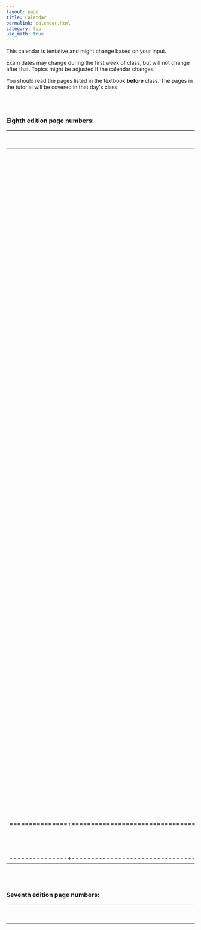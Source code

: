```yaml
---
layout: page
title: Calendar
permalink: calendar.html
category: top 
use_math: true
---
```


    
This calendar is tentative and might change based on your input. 

Exam dates may change during the first week of class, but will not change after that. Topics might be adjusted if the calendar changes.

You should read the pages listed in the textbook **before** class. The pages in the tutorial will be covered in that day's class.


<br><br>
### Eighth edition page numbers:

| Class Date    | Topics                                                  | Textbook sections              | Textbook pages          | Tutorials    |
|:-------------:|:-------------------------------------------------------:|:------------------------------:|:-----------------------:|:------------:|
| 27 Aug | <a href="slides/lecture1/lecture1.pdf">Introduction to astronomy</a> | 1 | 2-16 |  |
| 29 Aug | <a href="slides/lecture2/lecture2.pdf">The celestial sphere</a> | 2.1 | 25-31 | "1-4 (Motion |
| 3 Sept | <a href="slides/lecture3/lecture3.pdf">The daily motion of the Earth</a> | 2.1 |  | "5-6 (Motion |
| 5 Sept | <a href="slides/lecture4/lecture4.pdf">The yearly motion of the Earth</a> | 2.1 | 31-32 | "7-12 |
| 10 Sept | <a href="slides/lecture5/lecture5.pdf">Solar and sidereal days</a> | 2.2 | 32-39 | 13-16 |
| 12 Sept | <a href="slides/lecture6/lecture6.pdf">The seasons</a> | 2.3 | 39-42 | 93-98 (Seasons) |
| 17 Sept | <a href="slides/lecture7/lecture7.pdf">Finishing the seasons; phases of the Moon</a> | 2.3-4 | 42-48 | 81-88 (Moon phases) |
| 19 Sept | <a href="slides/lecture8/lecture8.pdf">Finishing phases of the Moon; things that don’t fit</a> | 3.1-2 | 54-61 |  |
| 24 Sept | EXAM 1 |  |  |  |
| 26 Sept | <a href="slides/lecture9/lecture9.pdf">From geocentrism to heliocentrism</a> | 3.3 | 61-65 |  |
| 1 Oct | <a href="slides/lecture10/lecture10.pdf">Kepler’s laws of orbital motion</a> | 3.3-4 | 65-75 | 21-28 |
| 3 Oct | <a href="slides/lecture11/lecture11.pdf">The law of universal gravitation</a> | 4.1-2 | 83-90 |  |
| 8 Oct | <a href="slides/lecture12/lecture12.pdf">Newton’s laws of motion</a> | 4.3 | 90-100 | 29-32 |
| 10 Oct | <a href="slides/lecture13/lecture13.pdf">The conservation of energy</a> |  |  |  |
| 15 Oct | <a href="slides/lecture14/lecture14.pdf">The nature of science</a> |  |  | Provided |
| 17 Oct | EXAM 2 |  |  | None |
| 22 Oct | <a href="slides/lecture15/lecture15.pdf">The nature of light</a> | 5.1 | 106-111 | 47-49 |
| 24 Oct | <a href="slides/lecture16/lecture16.pdf">Thermal radiation</a> | 5.2 | 116-117 | 59-62 |
| 29 Oct | <a href="slides/lecture17/lecture17.pdf">Atomic energy levels; absorption and emission</a> | 5.2 | 112-120 | 65-69 |
| 31 Oct | <a href="slides/lecture18/lecture18.pdf">Putting it all together: spectroscopy</a> | 5.2 | 112-120 | 71-74 |
| 5 Nov | <a href="slides/lecture19/lecture19.pdf">Composition of and workings of the Sun</a> | 11.1 | 288-298 | None |
| 7 Nov | EXAM 3 |  |  |  |
| 12 Nov | <a href="slides/lecture20/lecture20.pdf">The formation of stars and planets</a> |  |  | 111-112 |
| 14 Nov | <a href="slides/lecture21/lecture21.pdf">The nature of atmospheres</a> |  |  | 105-110 |
| 19 Nov | <a href="slides/lecture22/lecture22.pdf">Climate change in depth</a> |  |  |  |
| 21 Nov | <a href="slides/lecture23/lecture23.pdf">Spaceflight: getting to the Moon</a> |  |  |  |
| 3 Dec | <a href="slides/lecture24/lecture24.pdf">Humanity and the cosmos: ad astra per aspera!</a> |  |  |  |
| 5 Dec | <a href="slides/lecture25/lecture25.pdf">"Humanity and the cosmos: ad astra per aspera!</a> |  |  |  |
|===============+=========================================================+================================+=========================+==============+
| 10 Dec | **FINAL EXAM**: 3pm-5pm |  |  |  |
|---------------+---------------------------------------------------------+--------------------------------+-------------------------+--------------+



<br><br>
### Seventh edition page numbers:

| Class Date    | Topics                                                  | Textbook sections              | Textbook pages          | Tutorials    |
|:-------------:|:-------------------------------------------------------:|:------------------------------:|:-----------------------:|:------------:|
| 27 Aug | <a href="slides/lecture1/lecture1.pdf">Introduction to astronomy</a> | 1 | 2-16 |  |
| 29 Aug | <a href="slides/lecture2/lecture2.pdf">The celestial sphere</a> | 2.1 | 25-30 | "1-4 (Motion |
| 3 Sept | <a href="slides/lecture3/lecture3.pdf">The daily motion of the Earth</a> | 2.1 | 31-32 | "5-6 (Motion |
| 5 Sept | <a href="slides/lecture4/lecture4.pdf">The yearly motion of the Earth</a> | 2.2 | 32-38 | "7-12 |
| 10 Sept | <a href="slides/lecture5/lecture5.pdf">Solar and sidereal days</a> | (continued) | (continued) | 13-16 |
| 12 Sept | <a href="slides/lecture6/lecture6.pdf">The seasons</a> | 2.3 | 39-42 | 93-98 (Seasons) |
| 17 Sept | <a href="slides/lecture7/lecture7.pdf">Finishing the seasons; phases of the Moon</a> | 2.3-4 | 42-48 | 81-88 (Moon phases) |
| 19 Sept | <a href="slides/lecture8/lecture8.pdf">Finishing phases of the Moon; things that don’t fit</a> | 3.1-2 | 54-61 |  |
| 24 Sept | EXAM 1 |  |  |  |
| 26 Sept | <a href="slides/lecture9/lecture9.pdf">From geocentrism to heliocentrism</a> | 3.3 | 61-65 |  |
| 1 Oct | <a href="slides/lecture10/lecture10.pdf">Kepler’s laws of orbital motion</a> | 3.3-4 | 65-75 | 21-28 |
| 3 Oct | <a href="slides/lecture11/lecture11.pdf">The law of universal gravitation</a> | 4.1-2 | 83-90 |  |
| 8 Oct | <a href="slides/lecture12/lecture12.pdf">Newton’s laws of motion</a> | 4.3 | 90-100 | 29-32 |
| 10 Oct | <a href="slides/lecture13/lecture13.pdf">The conservation of energy</a> |  |  |  |
| 15 Oct | <a href="slides/lecture14/lecture14.pdf">The nature of science</a> |  |  | Provided |
| 17 Oct | EXAM 2 |  |  | None |
| 22 Oct | <a href="slides/lecture15/lecture15.pdf">The nature of light</a> | 5.1 | 106-111 | 47-49 |
| 24 Oct | <a href="slides/lecture16/lecture16.pdf">Thermal radiation</a> | 5.2 | 116-117 | 59-62 |
| 29 Oct | <a href="slides/lecture17/lecture17.pdf">Atomic energy levels; absorption and emission</a> | 5.2 | 112-120 | 65-69 |
| 31 Oct | <a href="slides/lecture18/lecture18.pdf">Putting it all together: spectroscopy</a> | 5.2 | 112-120 | 71-74 |
| 5 Nov | <a href="slides/lecture19/lecture19.pdf">Composition of and workings of the Sun</a> | 11.1 | 285-294 | None |
| 7 Nov | EXAM 3 |  |  |  |
| 12 Nov | <a href="slides/lecture20/lecture20.pdf">The formation of stars and planets</a> |  |  | 111-112 |
| 14 Nov | <a href="slides/lecture21/lecture21.pdf">The nature of atmospheres</a> |  |  | 105-110 |
| 19 Nov | <a href="slides/lecture22/lecture22.pdf">Climate change in depth</a> |  |  |  |
| 21 Nov | <a href="slides/lecture23/lecture23.pdf">Spaceflight: getting to the Moon</a> |  |  |  |
| 3 Dec | <a href="slides/lecture24/lecture24.pdf">Humanity and the cosmos: ad astra per aspera!</a> |  |  |  |
| 5 Dec | <a href="slides/lecture25/lecture25.pdf">"Humanity and the cosmos: ad astra per aspera!</a> |  |  |  |
|===============+=========================================================+================================+=========================+==============+
| 10 Dec | **FINAL EXAM**: 3pm-5pm |  |  |  |
|---------------+---------------------------------------------------------+--------------------------------+-------------------------+--------------+







<br><br>
### Sixth edition page numbers:

| Class Date    | Topics                                                  | Textbook sections              | Textbook pages          | Tutorials    |
|:-------------:|:-------------------------------------------------------:|:------------------------------:|:-----------------------:|:------------:|
| 27 Aug | <a href="slides/lecture1/lecture1.pdf">Introduction to astronomy</a> |  |  |  |
| 29 Aug | <a href="slides/lecture2/lecture2.pdf">The celestial sphere</a> |  |  | "1-4 (Motion |
| 3 Sept | <a href="slides/lecture3/lecture3.pdf">The daily motion of the Earth</a> |  |  | "5-6 (Motion |
| 5 Sept | <a href="slides/lecture4/lecture4.pdf">The yearly motion of the Earth</a> |  |  | "7-12 |
| 10 Sept | <a href="slides/lecture5/lecture5.pdf">Solar and sidereal days</a> |  |  | 13-16 |
| 12 Sept | <a href="slides/lecture6/lecture6.pdf">The seasons</a> |  |  | 93-98 (Seasons) |
| 17 Sept | <a href="slides/lecture7/lecture7.pdf">Finishing the seasons; phases of the Moon</a> |  |  | 81-88 (Moon phases) |
| 19 Sept | <a href="slides/lecture8/lecture8.pdf">Finishing phases of the Moon; things that don’t fit</a> |  |  |  |
| 24 Sept | EXAM 1 |  |  |  |
| 26 Sept | <a href="slides/lecture9/lecture9.pdf">From geocentrism to heliocentrism</a> |  |  |  |
| 1 Oct | <a href="slides/lecture10/lecture10.pdf">Kepler’s laws of orbital motion</a> |  |  | 21-28 |
| 3 Oct | <a href="slides/lecture11/lecture11.pdf">The law of universal gravitation</a> |  |  |  |
| 8 Oct | <a href="slides/lecture12/lecture12.pdf">Newton’s laws of motion</a> |  |  | 29-32 |
| 10 Oct | <a href="slides/lecture13/lecture13.pdf">The conservation of energy</a> |  |  |  |
| 15 Oct | <a href="slides/lecture14/lecture14.pdf">The nature of science</a> |  |  | Provided |
| 17 Oct | EXAM 2 |  |  | None |
| 22 Oct | <a href="slides/lecture15/lecture15.pdf">The nature of light</a> | 5.1 | 111-117 | 47-49 |
| 24 Oct | <a href="slides/lecture16/lecture16.pdf">Thermal radiation</a> | 5.2 | 117-124 | 59-62 |
| 29 Oct | <a href="slides/lecture17/lecture17.pdf">Atomic energy levels; absorption and emission</a> | 5.2 | 117-124 | 65-69 |
| 31 Oct | <a href="slides/lecture18/lecture18.pdf">Putting it all together: spectroscopy</a> | 5.2 | 117-124 | 71-74 |
| 5 Nov | <a href="slides/lecture19/lecture19.pdf">Composition of and workings of the Sun</a> | 10.1-2 | 287-297 | None |
| 7 Nov | EXAM 3 |  |  |  |
| 12 Nov | <a href="slides/lecture20/lecture20.pdf">The formation of stars and planets</a> |  |  | 111-112 |
| 14 Nov | <a href="slides/lecture21/lecture21.pdf">The nature of atmospheres</a> |  |  | 105-110 |
| 19 Nov | <a href="slides/lecture22/lecture22.pdf">Climate change in depth</a> |  |  |  |
| 21 Nov | <a href="slides/lecture23/lecture23.pdf">Spaceflight: getting to the Moon</a> |  |  |  |
| 3 Dec | <a href="slides/lecture24/lecture24.pdf">Humanity and the cosmos: ad astra per aspera!</a> |  |  |  |
| 5 Dec | <a href="slides/lecture25/lecture25.pdf">"Humanity and the cosmos: ad astra per aspera!</a> |  II" |  |  |
|===============+=========================================================+================================+=========================+==============+
| 10 Dec | **FINAL EXAM**: 3pm-5pm |  |  |  |
|---------------+---------------------------------------------------------+--------------------------------+-------------------------+--------------+
